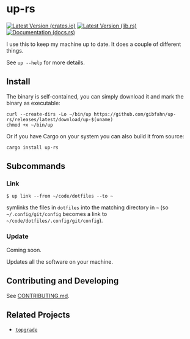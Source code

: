 # up-rs

[![Latest Version (crates.io)](https://img.shields.io/crates/v/up-rs.svg)](https://crates.io/crates/up-rs)
[![Latest Version (lib.rs)](https://img.shields.io/crates/v/up-rs.svg)](https://lib.rs/crates/up-rs)
[![Documentation (docs.rs)](https://docs.rs/up-rs/badge.svg)](https://docs.rs/up-rs)

I use this to keep my machine up to date. It does a couple of different things.

See `up --help` for more details.

## Install

The binary is self-contained, you can simply download it and mark the binary as executable:

```shell
curl --create-dirs -Lo ~/bin/up https://github.com/gibfahn/up-rs/releases/latest/download/up-$(uname)
chmod +x ~/bin/up
```

Or if you have Cargo on your system you can also build it from source:

```shell
cargo install up-rs
```

## Subcommands

### Link

```console
$ up link --from ~/code/dotfiles --to ~
```

symlinks the files in `dotfiles` into the matching directory in `~` (so `~/.config/git/config` becomes a link to
`~/code/dotfiles/.config/git/config`).

### Update

Coming soon.

Updates all the software on your machine.

## Contributing and Developing

See [CONTRIBUTING.md](/docs/CONTRIBUTING.md).

## Related Projects

- [`topgrade`](https://github.com/r-darwish/topgrade)
